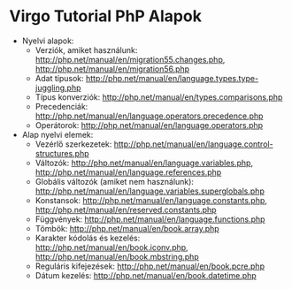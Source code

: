 # Virgo Tutorial PhP Alapok

* Nyelvi alapok:
  * Verziók, amiket használunk: http://php.net/manual/en/migration55.changes.php,  http://php.net/manual/en/migration56.php
  * Adat típusok: http://php.net/manual/en/language.types.type-juggling.php
  * Típus konverziók: http://php.net/manual/en/types.comparisons.php
  * Precedenciák: http://php.net/manual/en/language.operators.precedence.php
  * Operátorok: http://php.net/manual/en/language.operators.php
* Alap nyelvi elemek:
  * Vezérlő  szerkezetek: http://php.net/manual/en/language.control-structures.php
  * Változók: http://php.net/manual/en/language.variables.php, http://php.net/manual/en/language.references.php
  * Globális változók (amiket nem használunk): http://php.net/manual/en/language.variables.superglobals.php
  * Konstansok: http://php.net/manual/en/language.constants.php, http://php.net/manual/en/reserved.constants.php
  * Függvények: http://php.net/manual/en/language.functions.php
  * Tömbök: http://php.net/manual/en/book.array.php
  * Karakter kódolás és kezelés: http://php.net/manual/en/book.iconv.php, http://php.net/manual/en/book.mbstring.php
  * Reguláris kifejezések: http://php.net/manual/en/book.pcre.php
  * Dátum kezelés: http://php.net/manual/en/book.datetime.php
  